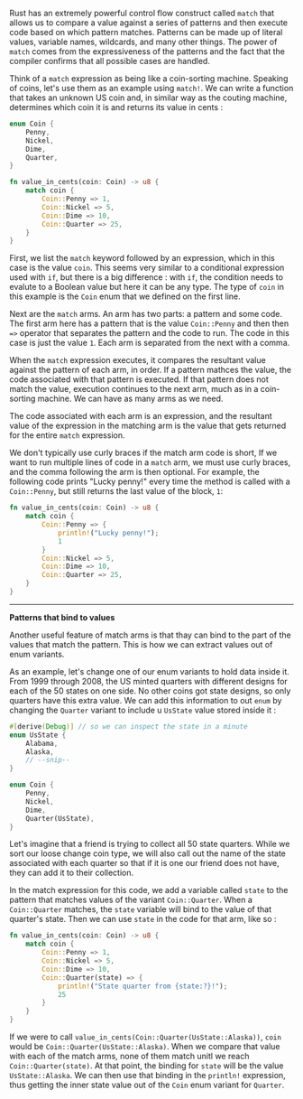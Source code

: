 Rust has an extremely powerful control flow construct called `match` that allows us to compare a value
against a series of patterns and then execute code based on which pattern matches. Patterns can be made up of
literal values, variable names, wildcards, and many other things. The power of `match` comes from the
expressiveness of the patterns and the fact that the compiler confirms that all possible cases are handled.

Think of a `match` expression as being like a coin-sorting machine. Speaking of coins, let's use them as an
example using `match!`. We can write a function that takes an unknown US coin and, in similar way as the
couting machine, determines which coin it is and returns its value in cents :

```rust
enum Coin {
    Penny,
    Nickel,
    Dime,
    Quarter,
}

fn value_in_cents(coin: Coin) -> u8 {
    match coin {
        Coin::Penny => 1,
        Coin::Nickel => 5,
        Coin::Dime => 10,
        Coin::Quarter => 25,
    }
}
```

First, we list the `match` keyword followed by an expression, which in this case is the value `coin`.
This seems very similar to a conditional expression used with `if`, but there is a big difference : with
`if`, the condition needs to evalute to a Boolean value but here it can be any type. The type of `coin` in
this example is the `Coin` enum that we defined on the first line.

Next are the `match` arms. An arm has two parts: a pattern and some code. The first arm here has a pattern
that is the value `Coin::Penny` and then then `=>` operator that separates the pattern and the code to run.
The code in this case is just the value `1`. Each arm is separated from the next with a comma.

When the `match` expression executes, it compares the resultant value against the pattern of each arm, in order.
If a pattern mathces the value, the code associated with that pattern is executed. If that pattern does not
match the value, execution continues to the next arm, much as in a coin-sorting machine. We can have as many arms
as we need.

The code associated with each arm is an expression, and the resultant value of the expression in the matching arm
is the value that gets returned for the entire `match` expression.

We don't typically use curly braces if the match arm code is short, If we want to run multiple lines of code in a
`match` arm, we must use curly braces, and the comma following the arm is then optional. For example, the
following code prints "Lucky penny!" every time the method is called with a `Coin::Penny`, but still returns
the last value of the block, `1`:

```rust
fn value_in_cents(coin: Coin) -> u8 {
    match coin {
        Coin::Penny => {
            println!("Lucky penny!");
            1
        }
        Coin::Nickel => 5,
        Coin::Dime => 10,
        Coin::Quarter => 25,
    }
}
```

---

**Patterns that bind to values**

Another useful feature of match arms is that thay can bind to the part of the values that match the pattern.
This is how we can extract values out of enum variants.

As an example, let's change one of our enum variants to hold data inside it. From 1999 through 2008, the US
minted quarters with different designs for each of the 50 states on one side. No other coins got state designs,
so only quarters have this extra value. We can add this information to out `enum` by changing the `Quarter`
variant to include u `UsState` value stored inside it :

```rust
#[derive(Debug)] // so we can inspect the state in a minute
enum UsState {
    Alabama,
    Alaska,
    // --snip--
}

enum Coin {
    Penny,
    Nickel,
    Dime,
    Quarter(UsState),
}
```

Let's imagine that a friend is trying to collect all 50 state quarters. While we sort our loose change coin type,
we will also call out the name of the state associated with each quarter so that if it is one our friend
does not have, they can add it to their collection.

In the match expression for this code, we add a variable called `state` to the pattern that matches values of the
variant `Coin::Quarter`. When a `Coin::Quarter` matches, the `state` variable will bind to the value of that
quarter's state. Then we can use `state` in the code for that arm, like so :

```rust
fn value_in_cents(coin: Coin) -> u8 {
    match coin {
        Coin::Penny => 1,
        Coin::Nickel => 5,
        Coin::Dime => 10,
        Coin::Quarter(state) => {
            println!("State quarter from {state:?}!");
            25
        }
    }
}
```

If we were to call `value_in_cents(Coin::Quarter(UsState::Alaska))`, `coin` would be `Coin::Quarter(UsState::Alaska)`.
When we compare that value with each of the match arms, none of them match unitl we reach `Coin::Quarter(state)`.
At that point, the binding for `state` will be the value `UsState::Alaska`. We can then use that binding in the
`println!` expression, thus getting the inner state value out of the `Coin` enum variant for `Quarter`.
